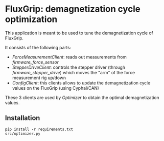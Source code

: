 # FluxGrip: demagnetization cycle optimization

This application is meant to be used to tune the demagnetization cycle of FluxGrip.

It consists of the following parts:

- _ForceMeasurementClient_: reads out measurements from _firmware_force_sensor_
- _StepperDriveClient_: controls the stepper driver (through _firmware_stepper_drive_) which moves the "arm" of the force measurement rig up/down
- _ConfigClient_: this clients allows to update the demagnetization cycle values on the FluxGrip (using Cyphal/CAN)

These 3 clients are used by _Optimizer_ to obtain the optimal demagnetization values.

## Installation

```shell
pip install -r requirements.txt
src/optimizer.py
```